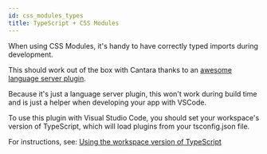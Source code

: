 ```yaml
---
id: css_modules_types
title: TypeScript + CSS Modules
---
```


When using CSS Modules, it's handy to have correctly typed imports during development.

This should work out of the box with Cantara thanks to an [awesome language server plugin](https://github.com/mrmckeb/typescript-plugin-css-modules).

Because it's just a language server plugin, this won't work during build time and is just a helper when developing your app with VSCode.

To use this plugin with Visual Studio Code, you should set your workspace's version of TypeScript, which will load plugins from your tsconfig.json file.

For instructions, see: [Using the workspace version of TypeScript](https://code.visualstudio.com/docs/typescript/typescript-compiling#_using-the-workspace-version-of-typescript)
